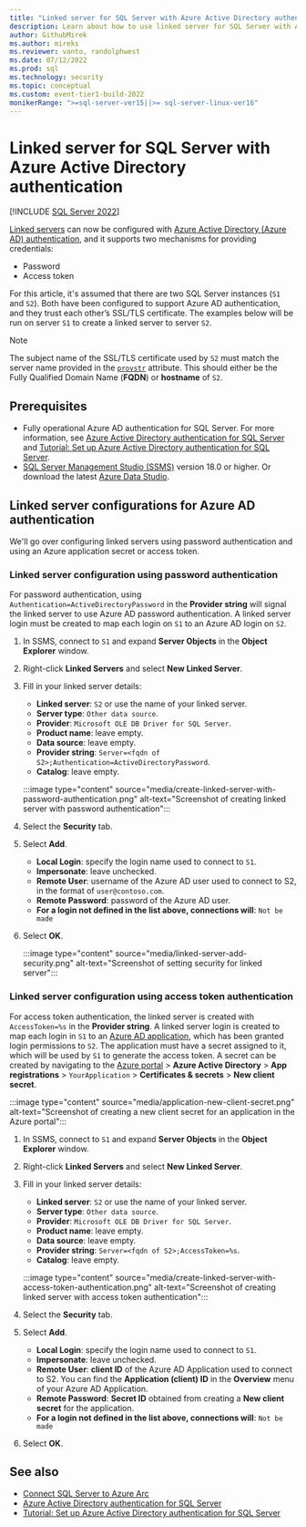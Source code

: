 ```yaml
---
title: "Linked server for SQL Server with Azure Active Directory authentication"
description: Learn about how to use linked server for SQL Server with Azure Active Directory authentication
author: GithubMirek
ms.author: mireks
ms.reviewer: vanto, randolphwest
ms.date: 07/12/2022
ms.prod: sql
ms.technology: security
ms.topic: conceptual
ms.custom: event-tier1-build-2022
monikerRange: ">=sql-server-ver15||>= sql-server-linux-ver16"
---
```


# Linked server for SQL Server with Azure Active Directory authentication

[!INCLUDE [SQL Server 2022](../../../includes/applies-to-version/sqlserver2022.md)]

[Linked servers](../../linked-servers/linked-servers-database-engine.md) can now be configured with [Azure Active Directory (Azure AD) authentication](azure-ad-authentication-sql-server-overview.md), and it supports two mechanisms for providing credentials:

- Password
- Access token

For this article, it's assumed that there are two SQL Server instances (`S1` and `S2`). Both have been configured to support Azure AD authentication, and they trust each other’s SSL/TLS certificate. The examples below will be run on server `S1` to create a linked server to server `S2`.

> [!NOTE]
> The subject name of the SSL/TLS certificate used by `S2` must match the server name provided in the [`provstr`](../../system-stored-procedures/sp-addlinkedserver-transact-sql.md) attribute. This should either be the Fully Qualified Domain Name (**FQDN**) or **hostname** of `S2`.

## Prerequisites

- Fully operational Azure AD authentication for SQL Server. For more information, see [Azure Active Directory authentication for SQL Server](azure-ad-authentication-sql-server-overview.md) and [Tutorial: Set up Azure Active Directory authentication for SQL Server](azure-ad-authentication-sql-server-setup-tutorial.md).
- [SQL Server Management Studio (SSMS)](../../../ssms/download-sql-server-management-studio-ssms.md) version 18.0 or higher. Or download the latest [Azure Data Studio](../../../azure-data-studio/download-azure-data-studio.md).

## Linked server configurations for Azure AD authentication

We'll go over configuring linked servers using password authentication and using an Azure application secret or access token.

### Linked server configuration using password authentication

For password authentication, using `Authentication=ActiveDirectoryPassword` in the **Provider string** will signal the linked server to use Azure AD password authentication. A linked server login must be created to map each login on `S1` to an Azure AD login on `S2`.

1. In SSMS, connect to `S1` and expand **Server Objects** in the **Object Explorer** window.
1. Right-click **Linked Servers** and select **New Linked Server**.
1. Fill in your linked server details:
   - **Linked server**: `S2` or use the name of your linked server.
   - **Server type**: `Other data source`.
   - **Provider**: `Microsoft OLE DB Driver for SQL Server`.
   - **Product name**: leave empty.
   - **Data source**: leave empty.
   - **Provider string**: `Server=<fqdn of S2>;Authentication=ActiveDirectoryPassword`.
   - **Catalog**: leave empty.

   :::image type="content" source="media/create-linked-server-with-password-authentication.png" alt-text="Screenshot of creating linked server with password authentication":::

1. Select the **Security** tab.
1. Select **Add**.
   - **Local Login**: specify the login name used to connect to `S1`.
   - **Impersonate**: leave unchecked.
   - **Remote User**: username of the Azure AD user used to connect to S2, in the format of `user@contoso.com`.
   - **Remote Password**: password of the Azure AD user.
   - **For a login not defined in the list above, connections will**: `Not be made`
1. Select **OK**.

   :::image type="content" source="media/linked-server-add-security.png" alt-text="Screenshot of setting security for linked server":::

### Linked server configuration using access token authentication

For access token authentication, the linked server is created with `AccessToken=%s` in the **Provider string**. A linked server login is created to map each login in `S1` to an [Azure AD application](/azure/azure-sql/database/authentication-aad-service-principal), which has been granted login permissions to `S2`. The application must have a secret assigned to it, which will be used by `S1` to generate the access token. A secret can be created by navigating to the [Azure portal](https://portal.azure.com) > **Azure Active Directory** > **App registrations** > `YourApplication` > **Certificates & secrets** > **New client secret**.

:::image type="content" source="media/application-new-client-secret.png" alt-text="Screenshot of creating a new client secret for an application in the Azure portal":::

1. In SSMS, connect to `S1` and expand **Server Objects** in the **Object Explorer** window.
1. Right-click **Linked Servers** and select **New Linked Server**.
1. Fill in your linked server details:
   - **Linked server**: `S2` or use the name of your linked server.
   - **Server type**: `Other data source`.
   - **Provider**: `Microsoft OLE DB Driver for SQL Server`.
   - **Product name**: leave empty.
   - **Data source**: leave empty.
   - **Provider string**: `Server=<fqdn of S2>;AccessToken=%s`.
   - **Catalog**: leave empty.

   :::image type="content" source="media/create-linked-server-with-access-token-authentication.png" alt-text="Screenshot of creating linked server with access token authentication":::

1. Select the **Security** tab.
1. Select **Add**.
   - **Local Login**: specify the login name used to connect to `S1`.
   - **Impersonate**: leave unchecked.
   - **Remote User**: **client ID** of the Azure AD Application used to connect to S2. You can find the **Application (client) ID** in the **Overview** menu of your Azure AD Application.
   - **Remote Password**: **Secret ID** obtained from creating a **New client secret** for the application.
   - **For a login not defined in the list above, connections will**: `Not be made`
1. Select **OK**.

## See also

- [Connect SQL Server to Azure Arc](../../../sql-server/azure-arc/connect.md)
- [Azure Active Directory authentication for SQL Server](azure-ad-authentication-sql-server-overview.md)
- [Tutorial: Set up Azure Active Directory authentication for SQL Server](azure-ad-authentication-sql-server-setup-tutorial.md)